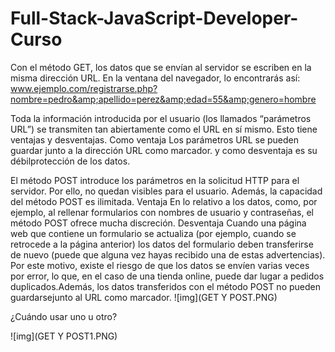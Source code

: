 ﻿# Full-Stack-JavaScript-Developer-Curso
Con el método GET, los datos que se envían al servidor se escriben en la misma dirección URL. En la ventana del navegador, lo encontrarás así:
www.ejemplo.com/registrarse.php?nombre=pedro&amp;apellido=perez&amp;edad=55&amp;genero=hombre

Toda la información introducida por el usuario (los llamados “parámetros URL”) se transmiten tan abiertamente como el URL en sí mismo. Esto tiene ventajas y desventajas.
Como ventaja Los parámetros URL se pueden guardar junto a la dirección URL como marcador. y como desventaja es su débilprotección de los datos. 

El método POST introduce los parámetros en la solicitud HTTP para el servidor. Por ello, no quedan visibles para el usuario. Además, la capacidad del método POST es ilimitada.
Ventaja
En lo relativo a los datos, como, por ejemplo, al rellenar formularios con nombres de usuario y contraseñas, el método POST ofrece mucha discreción.
Desventaja
Cuando una página web que contiene un formulario se actualiza (por ejemplo, cuando se retrocede a la página anterior) los datos del formulario deben transferirse de nuevo (puede que alguna vez hayas recibido una de estas advertencias). Por este motivo, existe el riesgo de que los datos se envíen varias veces por error, lo que, en el caso de una tienda online, puede dar lugar a pedidos duplicados.Además, los datos transferidos con el método POST no pueden guardarsejunto al URL como marcador.
![img](GET Y POST.PNG)

¿Cuándo usar uno u otro?

![img](GET Y POST1.PNG)
